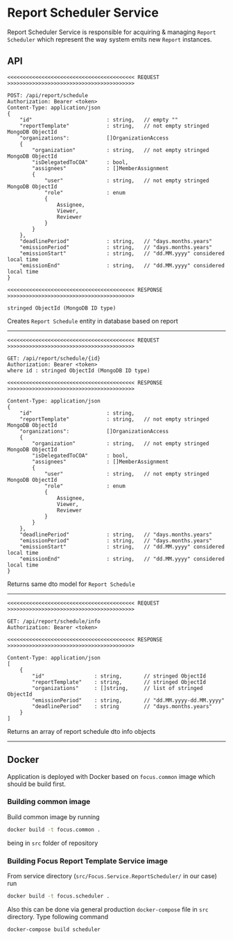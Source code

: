 # Report Scheduler Service

Report Scheduler Service is responsible for acquiring & managing `Report Scheduler` which represent the way system emits new `Report` instances.

## API

```
<<<<<<<<<<<<<<<<<<<<<<<<<<<<<<<<<<<<<<<<< REQUEST >>>>>>>>>>>>>>>>>>>>>>>>>>>>>>>>>>>>>>>>>

POST: /api/report/schedule
Authorization: Bearer <token>
Content-Type: application/json
{
    "id"                        : string,   // empty ""
    "reportTemplate"            : string,   // not empty stringed MongoDB ObjectId
    "organizations":            []OrganizationAccess
    {
        "organization"          : string,   // not empty stringed MongoDB ObjectId
        "isDelegatedToCOA"      : bool,
        "assignees"             : []MemberAssignment
        {
            "user"              : string,   // not empty stringed MongoDB ObjectId
            "role"              : enum
            {
                Assignee,
                Viewer,
                Reviewer
            }
        }
    },
    "deadlinePeriod"            : string,   // "days.months.years"
    "emissionPeriod"            : string,   // "days.months.years"
    "emissionStart"             : string,   // "dd.MM.yyyy" considered local time
    "emissionEnd"               : string,   // "dd.MM.yyyy" considered local time
}

<<<<<<<<<<<<<<<<<<<<<<<<<<<<<<<<<<<<<<<<< RESPONSE >>>>>>>>>>>>>>>>>>>>>>>>>>>>>>>>>>>>>>>>>

stringed ObjectId (MongoDB ID type)
```

Creates `Report Schedule` entity in database based on report

---

```
<<<<<<<<<<<<<<<<<<<<<<<<<<<<<<<<<<<<<<<<< REQUEST >>>>>>>>>>>>>>>>>>>>>>>>>>>>>>>>>>>>>>>>>

GET: /api/report/schedule/{id}
Authorization: Bearer <token>
where id : stringed ObjectId (MongoDB ID type)

<<<<<<<<<<<<<<<<<<<<<<<<<<<<<<<<<<<<<<<<< RESPONSE >>>>>>>>>>>>>>>>>>>>>>>>>>>>>>>>>>>>>>>>>

Content-Type: application/json
{
    "id"                        : string,
    "reportTemplate"            : string,   // not empty stringed MongoDB ObjectId
    "organizations":            []OrganizationAccess
    {
        "organization"          : string,   // not empty stringed MongoDB ObjectId
        "isDelegatedToCOA"      : bool,
        "assignees"             : []MemberAssignment
        {
            "user"              : string,   // not empty stringed MongoDB ObjectId
            "role"              : enum
            {
                Assignee,
                Viewer,
                Reviewer
            }
        }
    },
    "deadlinePeriod"            : string,   // "days.months.years"
    "emissionPeriod"            : string,   // "days.months.years"
    "emissionStart"             : string,   // "dd.MM.yyyy" considered local time
    "emissionEnd"               : string,   // "dd.MM.yyyy" considered local time
}
```

Returns same dto model for `Report Schedule`

---

```
<<<<<<<<<<<<<<<<<<<<<<<<<<<<<<<<<<<<<<<<< REQUEST >>>>>>>>>>>>>>>>>>>>>>>>>>>>>>>>>>>>>>>>>

GET: /api/report/schedule/info
Authorization: Bearer <token>

<<<<<<<<<<<<<<<<<<<<<<<<<<<<<<<<<<<<<<<<< RESPONSE >>>>>>>>>>>>>>>>>>>>>>>>>>>>>>>>>>>>>>>>>

Content-Type: application/json
[
    {
        "id"                : string,       // stringed ObjectId
        "reportTemplate"    : string,       // stringed ObjectId
        "organizations"     : []string,     // list of stringed ObjectId
        "emissionPeriod"    : string,       // "dd.MM.yyyy-dd.MM.yyyy"
        "deadlinePeriod"    : string        // "days.months.years"
    }
]
```

Returns an array of report schedule dto info objects

---

## Docker

Application is deployed with Docker based on `focus.common` image which should be build first.

### Building common image

Build common image by running

```sh
docker build -t focus.common .
```

being in `src` folder of repository

### Building Focus Report Template Service image

From service directory (`src/Focus.Service.ReportScheduler/` in our case) run

```sh
docker build -t focus.scheduler .
```

Also this can be done via general production `docker-compose` file in `src` directory. Type following command

```sh
docker-compose build scheduler
```
